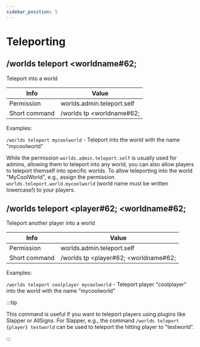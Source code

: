 ```yaml
---
sidebar_position: 5
---
```


# Teleporting

## /worlds teleport &#60;worldname#62;

Teleport into a world

| Info          | Value                      |
| ------------- | -------------------------- |
| Permission    | worlds.admin.teleport.self |
| Short command | /worlds tp &#60;worldname#62;    |

Examples:

`/worlds teleport mycoolworld` - Teleport into the world with the name "mycoolworld"

While the permission `worlds.admin.teleport.self` is usually used for admins, allowing them to teleport into any world, you can also allow players to teleport themself into specific worlds. To allow teleporting into the world "MyCoolWorld", e.g., assign the permission `worlds.teleport.world.mycoolworld` (world name must be written lowercase!) to your players.

## /worlds teleport &#60;player#62; &#60;worldname#62;

Teleport another player into a world

| Info          | Value                             |
| ------------- | --------------------------------- |
| Permission    | worlds.admin.teleport.self        |
| Short command | /worlds tp &#60;player#62; &#60;worldname#62; |

Examples:

`/worlds teleport coolplayer mycoolworld` - Teleport player "coolplayer" into the world with the name "mycoolworld"

:::tip

This command is useful if you want to teleport players using plugins like Slapper or AllSigns. For Slapper, e.g., the command `/worlds teleport {player} testworld` can be used to teleport the hitting player to "testworld".

:::
